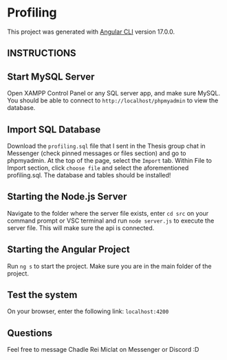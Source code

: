 
# Profiling

This project was generated with [Angular CLI](https://github.com/angular/angular-cli) version 17.0.0.

## INSTRUCTIONS

## Start MySQL Server

Open XAMPP Control Panel or any SQL server app, and make sure MySQL. You should be able to connect to `http://localhost/phpmyadmin` to view the database.

## Import SQL Database

Download the `profiling.sql` file that I sent in the Thesis group chat in Messenger (check pinned messages or files section) and go to phpmyadmin. At the top of the page, select the `Import` tab. Within File to Import section, click `choose file` and select the aforementioned profiling.sql. The database and tables should be installed!

## Starting the Node.js Server

Navigate to the folder where the server file exists, enter `cd src` on your command prompt or VSC terminal and run `node server.js` to execute the server file. This will make sure the api is connected.

## Starting the Angular Project

Run `ng s` to start the project. Make sure you are in the main folder of the project.

## Test the system

On your browser, enter the following link: `localhost:4200`

## Questions

Feel free to message Chadle Rei Miclat on Messenger or Discord :D

